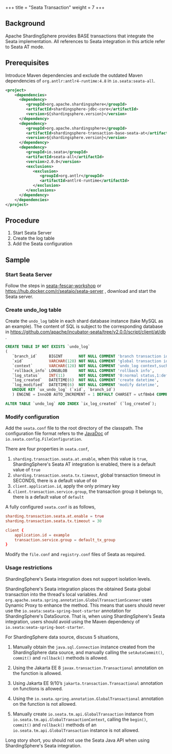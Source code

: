 +++
title = "Seata Transaction"
weight = 7
+++

## Background

Apache ShardingSphere provides BASE transactions that integrate the Seata implementation.
All references to Seata integration in this article refer to Seata AT mode.

## Prerequisites

Introduce Maven dependencies and exclude the outdated Maven dependencies of `org.antlr:antlr4-runtime:4.8` in `io.seata:seata-all`.

```xml
<project>
    <dependencies>
      <dependency>
         <groupId>org.apache.shardingsphere</groupId>
         <artifactId>shardingsphere-jdbc-core</artifactId>
         <version>${shardingsphere.version}</version>
      </dependency>
      <dependency>
         <groupId>org.apache.shardingsphere</groupId>
         <artifactId>shardingsphere-transaction-base-seata-at</artifactId>
         <version>${shardingsphere.version}</version>
      </dependency>
      <dependency>
         <groupId>io.seata</groupId>
         <artifactId>seata-all</artifactId>
         <version>2.0.0</version>
         <exclusions>
            <exclusion>
               <groupId>org.antlr</groupId>
               <artifactId>antlr4-runtime</artifactId>
            </exclusion>
         </exclusions>
      </dependency>
    </dependencies>
</project>
```

## Procedure

1. Start Seata Server
2. Create the log table
3. Add the Seata configuration

## Sample

### Start Seata Server

Follow the steps in [seata-fescar-workshop](https://github.com/seata/fescar-workshop) or https://hub.docker.com/r/seataio/seata-server ,
download and start the Seata server.

### Create undo_log table

Create the `undo_log` table in each shard database instance (take MySQL as an example).
The content of SQL is subject to the corresponding database in https://github.com/apache/incubator-seata/tree/v2.0.0/script/client/at/db .

```sql
CREATE TABLE IF NOT EXISTS `undo_log`
(
   `branch_id`     BIGINT       NOT NULL COMMENT 'branch transaction id',
   `xid`           VARCHAR(128) NOT NULL COMMENT 'global transaction id',
   `context`       VARCHAR(128) NOT NULL COMMENT 'undo_log context,such as serialization',
   `rollback_info` LONGBLOB     NOT NULL COMMENT 'rollback info',
   `log_status`    INT(11)      NOT NULL COMMENT '0:normal status,1:defense status',
   `log_created`   DATETIME(6)  NOT NULL COMMENT 'create datetime',
   `log_modified`  DATETIME(6)  NOT NULL COMMENT 'modify datetime',
   UNIQUE KEY `ux_undo_log` (`xid`, `branch_id`)
   ) ENGINE = InnoDB AUTO_INCREMENT = 1 DEFAULT CHARSET = utf8mb4 COMMENT ='AT transaction mode undo table';

ALTER TABLE `undo_log` ADD INDEX `ix_log_created` (`log_created`);
```

### Modify configuration

Add the `seata.conf` file to the root directory of the classpath.
The configuration file format refers to the [JavaDoc](https://github.com/apache/incubator-seata/blob/v2.0.0/config/seata-config-core/src/main/java/io/seata/config/FileConfiguration.java) of `io.seata.config.FileConfiguration`.

There are four properties in `seata.conf`,

1. `sharding.transaction.seata.at.enable`, when this value is `true`, ShardingSphere's Seata AT integration is enabled, there is a default value of `true`
2. `sharding.transaction.seata.tx.timeout`, global transaction timeout in SECONDS, there is a default value of `60`
3. `client.application.id`, apply the only primary key
4. `client.transaction.service.group`, the transaction group it belongs to, there is a default value of `default`

A fully configured `seata.conf` is as follows,

```conf
sharding.transaction.seata.at.enable = true
sharding.transaction.seata.tx.timeout = 30

client {
    application.id = example
    transaction.service.group = default_tx_group
}
```

Modify the `file.conf` and `registry.conf` files of Seata as required.

### Usage restrictions

ShardingSphere's Seata integration does not support isolation levels.

ShardingSphere's Seata integration places the obtained Seata global transaction into the thread's local variables.
And `org.apache.seata.spring.annotation.GlobalTransactionScanner` uses Dynamic Proxy to enhance the method.
This means that users should never use the `io.seata:seata-spring-boot-starter` annotation for ShardingSphere's DataSource.
That is, when using ShardingSphere's Seata integration, users should avoid using the Maven dependency of `io.seata:seata-spring-boot-starter`.

For ShardingSphere data source, discuss 5 situations,

1. Manually obtain the `java.sql.Connection` instance created from the ShardingSphere data source,
   and manually calling the `setAutoCommit()`, `commit()` and `rollback()` methods is allowed.

2. Using the Jakarta EE 8 `javax.transaction.Transactional` annotation on the function is allowed.

3. Using Jakarta EE 9/10’s `jakarta.transaction.Transactional` annotation on functions is allowed.

4. Using the `io.seata.spring.annotation.GlobalTransactional` annotation on the function is not allowed.

5. Manually create `io.seata.tm.api.GlobalTransaction` instance from `io.seata.tm.api.GlobalTransactionContext`,
calling the `begin()`, `commit()` and `rollback()` methods of an `io.seata.tm.api.GlobalTransaction` instance is not allowed.

Long story short, you should not use the Seata Java API when using ShardingSphere's Seata integration.
